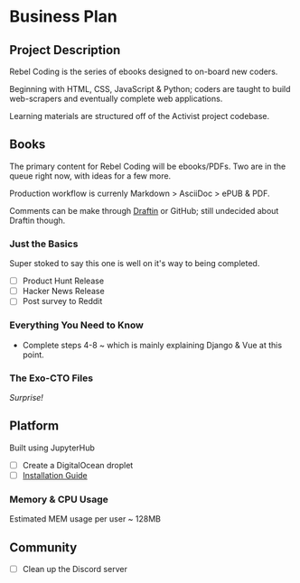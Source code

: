 # Business Plan

## Project Description

Rebel Coding is the series of ebooks designed to on-board new coders.

Beginning with HTML, CSS, JavaScript & Python; coders are taught to build web-scrapers and eventually complete web applications.

Learning materials are structured off of the Activist project codebase.

## Books

The primary content for Rebel Coding will be ebooks/PDFs. Two are in the queue right now, with ideas for a few more.

Production workflow is currenly Markdown > AsciiDoc > ePUB & PDF.

Comments can be make through [Draftin](https://draftin.com) or GitHub; still undecided about Draftin though.

### Just the Basics

Super stoked to say this one is well on it's way to being completed.

- [ ] Product Hunt Release
- [ ] Hacker News Release
- [ ] Post survey to Reddit

### Everything You Need to Know

- Complete steps 4-8 ~ which is mainly explaining Django & Vue at this point.

### The Exo-CTO Files

*Surprise!*

## Platform

Built using JupyterHub

- [ ] Create a DigitalOcean droplet
- [ ] [Installation Guide](https://jupyterhub.readthedocs.io/en/stable/quickstart.html)

### Memory & CPU Usage

Estimated MEM usage per user ~ 128MB

## Community

- [ ] Clean up the Discord server



